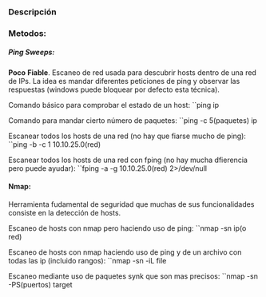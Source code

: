 ### Descripción

### Metodos:

##### Ping Sweeps:

**Poco** **Fiable**. Escaneo de red usada para descubrir hosts dentro de una red de IPs. La idea es mandar diferentes peticiones de ping y observar las respuestas  (windows puede bloquear por defecto esta técnica).

Comando básico para comprobar el estado de un host:
``ping ip 

Comando para mandar cierto número de paquetes:
``ping -c 5(paquetes) ip

Escanear todos los hosts de una red (no hay que fiarse mucho de ping):
``ping -b -c 1 10.10.25.0(red)

Escanear todos los hosts de una red con fping (no hay mucha dfierencia pero puede ayudar):
``fping -a -g 10.10.25.0(red) 2>/dev/null

#### Nmap:

Herramienta fudamental de seguridad que muchas de sus funcionalidades consiste en la detección de hosts.

Escaneo de hosts con nmap pero haciendo uso de ping:
``nmap -sn ip(o red)

Escaneo de hosts con nmap haciendo uso de ping y de un archivo con todas las ip (incluido rangos):
``nmap -sn -iL file

Escaneo mediante uso de paquetes synk que son mas precisos:
``nmap -sn -PS(puertos) target